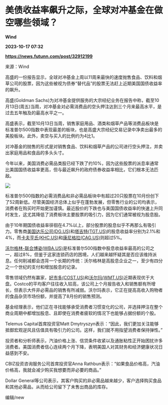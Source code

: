 # 美债收益率飙升之际，全球对冲基金在做空哪些领域？
**Wind**

**2023-10-17 07:32**

**https://news.futunn.com/post/32912199**

来源：Wind

高盛的一份报告显示，全球对冲基金上周以11周来最快的速度抛售食品、饮料和烟草公司的股票，因为这些被视为债券“替代品”的股票无法赶上近期美国国债收益率的飙升。

高盛(Goldman Sachs)为对冲基金提供服务的大宗经纪业务在报告中称，截至10月13日(周五)当周，对冲基金对必需消费品的空头押注达到三个月来最高水平，是过去五年触及的最高水平之一。

高盛表示，截至10月13日当周，销售家庭用品、酒类和烟草产品等消费品板块是标准普尔500指数中表现最差的板块，也是高盛大宗经纪交易记录中净卖出最多的美股板块。此外，卖空与买入的比例约为4比1。

对冲基金的抛售的形式是对销售食品、饮料和烟草产品的公司进行空头押注，并卖出家庭用品和食品的多头头寸。

今年以来，美国消费必需品类股已经下跌了约10%，因为这些股票的派息率通常比美国国债收益率更高，但与最近飙升的政府债券收益率相比，它们根本无法匹敌。

![](https://postimg.futunn.com/16975145410278288642283.png)

标准普尔500指数的必需消费品和非必需品板块中有超过20只股票在10月份创下了52周新低。尽管美国经济总体上似乎在蓬勃发展，但零售行业的公司均表示，消费者在购买时开始更加谨慎。最近股价的下跌也与美国国债收益率的快速上升同时发生，这尤其降低了消费板块主要股票的吸引力，因为它们通常被视为股息股。

由于10年期国债收益率徘徊在4.7%以上，部分股票的股息似乎不再那么有吸引力。零售商[美国达乐公司(DG.US)](https://www.futunn.com/quote/stock?m=us&code=DG)和[塔吉特(TGT.US)](https://www.futunn.com/quote/stock?m=us&code=TGT)的股息收益率分别为2.1%和4%，而[卡夫亨氏(KHC.US)](https://www.futunn.com/quote/stock?m=us&code=KHC)和[康尼格拉(CAG.US)](https://www.futunn.com/quote/stock?m=us&code=CAG)则超过5%。

[沃尔格林-联合博姿(WBA.US)](https://www.futunn.com/quote/stock?m=us&code=WBA)是标准普尔500指数中股息收益率最高的公司之一，超过8%，但鉴于这家连锁药店的困境，人们越来越怀疑其是否应该维持派息。任何削减都会违背一个长期的传统：沃尔格林是高股息企业之一，至少有四分之一个世纪的支付和增加股息的记录。

零售领域仍然有赢家，[好市多(COST.US)](https://www.futunn.com/quote/stock?m=us&code=COST)和[沃尔玛(WMT.US)](https://www.futunn.com/quote/stock?m=us&code=WMT)近期表现优于大盘。Costco的平均客户往往收入较高，该公司上个月报告收入和销售额有所增长，但表示大件非必需品的销售有所减弱。沃尔玛表示，它正在提高高收入购物者的食品杂货市场份额，并提高了8月份的销售预测。

基金经理表示，他们正在寻找能够承受消费者习惯变化的公司，并选择押注在整个商业周期中都增加股息、且即使在消费者疲软的情况下也能够占据份额的个股。

Telemus Capital首席投资官Matt Dmytryszyn表示：“因此，我们更加关注能够抵御宏观逆风且估值具有吸引力的公司。这样，我们就不用指望消费者保持弹性。”

投资者和分析师表示，汽油价格上涨、信贷条件收紧以及通胀粘性正开始困扰许多消费者。美国消费者信心连续两个月下降，表明美国人对其财务和经济健康状况日益感到不安。

CBIZ投资咨询服务公司首席投资官Anna Rathbun表示：“如果食品价格高，汽油价格高，我就会减少购买我想要而非必要的商品。”

Dollar General等公司表示，其客户购买的非必需品越来越少，客户选择购买食品和其他必需品，从而给公司留下了未售出商品的库存。

编辑/new